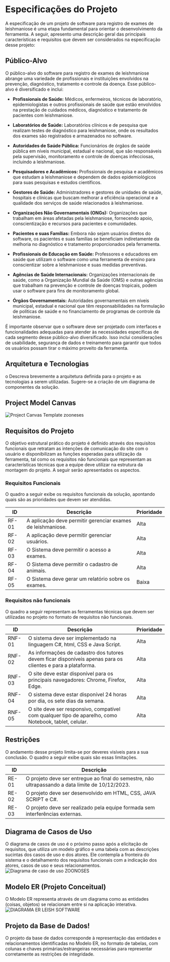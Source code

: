 # Especificações do Projeto

A especificação de um projeto de software para registro de exames de leishmaniose é uma etapa fundamental para orientar o desenvolvimento da ferramenta. A seguir, apresento uma descrição geral das principais características e requisitos que devem ser considerados na especificação desse projeto:

## Público-Alvo

O público-alvo do software para registro de exames de leishmaniose abrange uma variedade de profissionais e instituições envolvidos na prevenção, diagnóstico, tratamento e controle da doença. Esse público-alvo é diversificado e inclui:

- **Profissionais de Saúde:** Médicos, enfermeiros, técnicos de laboratório, epidemiologistas e outros profissionais de saúde que estão envolvidos na prestação de cuidados médicos, diagnóstico e tratamento de pacientes com leishmaniose.

- **Laboratórios de Saúde:** Laboratórios clínicos e de pesquisa que realizam testes de diagnóstico para leishmaniose, onde os resultados dos exames são registrados e armazenados no software.

- **Autoridades de Saúde Pública:** Funcionários de órgãos de saúde pública em níveis municipal, estadual e nacional, que são responsáveis pela supervisão, monitoramento e controle de doenças infecciosas, incluindo a leishmaniose.

- **Pesquisadores e Acadêmicos:** Profissionais de pesquisa e acadêmicos que estudam a leishmaniose e dependem de dados epidemiológicos para suas pesquisas e estudos científicos.

- **Gestores de Saúde:** Administradores e gestores de unidades de saúde, hospitais e clínicas que buscam melhorar a eficiência operacional e a qualidade dos serviços de saúde relacionados à leishmaniose.

- **Organizações Não Governamentais (ONGs):** Organizações que trabalham em áreas afetadas pela leishmaniose, fornecendo apoio, conscientização e recursos para pacientes e comunidades.

- **Pacientes e suas Famílias:** Embora não sejam usuários diretos do software, os pacientes e suas famílias se beneficiam indiretamente da melhoria no diagnóstico e tratamento proporcionados pela ferramenta.

- **Profissionais de Educação em Saúde:** Professores e educadores em saúde que utilizam o software como uma ferramenta de ensino para conscientizar sobre a leishmaniose e suas medidas preventivas.

- **Agências de Saúde Internacionais:** Organizações internacionais de saúde, como a Organização Mundial da Saúde (OMS) e outras agências que trabalham na prevenção e controle de doenças tropicais, podem usar o software para fins de monitoramento global.

- **Órgãos Governamentais:** Autoridades governamentais em níveis municipal, estadual e nacional que têm responsabilidades na formulação de políticas de saúde e no financiamento de programas de controle da leishmaniose.

É importante observar que o software deve ser projetado com interfaces e funcionalidades adequadas para atender às necessidades específicas de cada segmento desse público-alvo diversificado. Isso inclui considerações de usabilidade, segurança de dados e treinamento para garantir que todos os usuários possam tirar o máximo proveito da ferramenta.


## Arquitetura e Tecnologias

o	Descreva brevemente a arquitetura definida para o projeto e as tecnologias a serem utilizadas. Sugere-se a criação de um diagrama de componentes da solução.

## Project Model Canvas



![Project Canvas Template zooneses](https://github.com/ICEI-PUC-Minas-PMV-ADS/pmv-ads-2023-2-e5-proj-empext-t1-pmv-ads-2023-2-e5-proj-controledzoon/assets/91230711/a5b9ddd7-ea9a-4c51-9d33-a2ce0cdaf66f)


## Requisitos do Projeto

O objetivo estrutural prático do projeto é definido através dos requisitos funcionais que retratam as intenções de comunicação do site com o usuário e disponibilizam as funções esperadas para utilização da ferramenta, tal como os requisitos não funcionais que representam as características técnicas que a equipe deve utilizar na estrutura da montagem do projeto. A seguir serão apresentados os aspectos.

### Requisitos Funcionais

O quadro a seguir exibe os requisitos funcionais da solução, apontando quais são as prioridades que devem ser atendidas.

| ID    | Descrição                                 | Prioridade |
|-------|-------------------------------------------|------------|
| RF-01 | A aplicação deve permitir gerenciar exames de leishmaniose. | Alta       |
| RF-02 | A aplicação deve permitir gerenciar usuários. | Alta       |
| RF-03 | O Sistema deve permitir o acesso a exames. | Alta       |
| RF-04 | O Sistema deve permitir o cadastro de animais. | Alta       |
| RF-05 | O Sistema deve gerar um relatório sobre os exames. | Baixa      |

### Requisitos não funcionais

O quadro a seguir representam as ferramentas técnicas que devem ser utilizadas no projeto no formato de requisitos não funcionais.

| ID    | Descrição                                           | Prioridade |
|-------|-----------------------------------------------------|------------|
| RNF-01 | O sistema deve ser implementado na linguagem C#, html, CSS e Java Script. | Alta       |
| RNF-02 | As informações de cadastro dos tutores devem ficar disponíveis apenas para os clientes e para a plataforma. | Alta       |
| RNF-03 | O site deve estar disponível para os principais navegadores: Chrome, Firefox, Edge. | Alta       |
| RNF-04 | O sistema deve estar disponível 24 horas por dia, os sete dias da semana. | Alta       |
| RNF-05 | O site deve ser responsivo, compatível com qualquer tipo de aparelho, como Notebook, tablet, celular. | Alta       |

## Restrições

O andamento desse projeto limita-se por deveres visíveis para a sua conclusão. O quadro a seguir exibe quais são essas limitações.

| ID    | Descrição                                 |
|-------|-------------------------------------------|
| RE-01 | O projeto deve ser entregue ao final do semestre, não ultrapassando a data limite de 10/12/2023. |
| RE-02 | O projeto deve ser desenvolvido em HTML, CSS, JAVA SCRIPT e C#. |
| RE-03 | O projeto deve ser realizado pela equipe formada sem interferências externas. |

## Diagrama de Casos de Uso
O diagrama de casos de uso é o próximo passo após a elicitação de requisitos, que utiliza um modelo gráfico e uma tabela com as descrições sucintas dos casos de uso e dos atores. Ele contempla a fronteira do sistema e o detalhamento dos requisitos funcionais com a indicação dos atores, casos de uso e seus relacionamentos.
![Diagrama de caso de uso ZOONOSES](https://github.com/ICEI-PUC-Minas-PMV-ADS/pmv-ads-2023-2-e5-proj-empext-t1-pmv-ads-2023-2-e5-proj-controledzoon/assets/91230711/81b29b23-d1ba-43a6-af5f-738ead238136)

## Modelo ER (Projeto Conceitual)
O Modelo ER representa através de um diagrama como as entidades (coisas, objetos) se relacionam entre si na aplicação interativa.
![DIAGRAMA ER LEISH SOFTWARE ](https://github.com/ICEI-PUC-Minas-PMV-ADS/pmv-ads-2023-2-e5-proj-empext-t1-pmv-ads-2023-2-e5-proj-controledzoon/assets/91230711/fbb4b2c8-ec07-46da-920f-69c192e215e1)

## Projeto da Base de Dados!

O projeto da base de dados corresponde à representação das entidades e relacionamentos identificadas no Modelo ER, no formato de tabelas, com colunas e chaves primárias/estrangeiras necessárias para representar corretamente as restrições de integridade.
